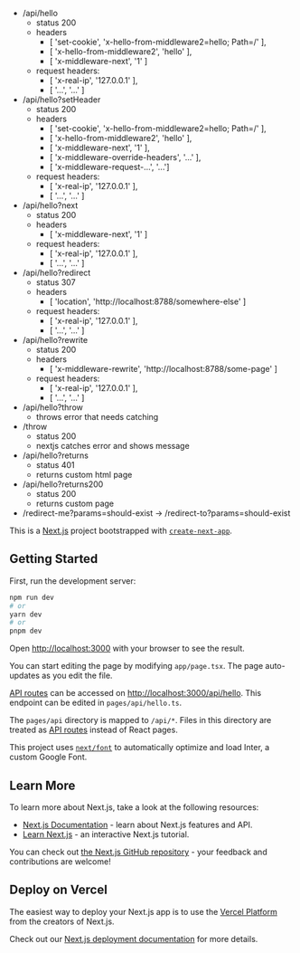 - /api/hello
  - status 200
  - headers
    - [ 'set-cookie', 'x-hello-from-middleware2=hello; Path=/' ],
    - [ 'x-hello-from-middleware2', 'hello' ],
    - [ 'x-middleware-next', '1' ]
  - request headers:
    - [ 'x-real-ip', '127.0.0.1' ],
    - [ '...', '...' ]
- /api/hello?setHeader
  - status 200
  - headers
    - [ 'set-cookie', 'x-hello-from-middleware2=hello; Path=/' ],
    - [ 'x-hello-from-middleware2', 'hello' ],
    - [ 'x-middleware-next', '1' ],
    - [ 'x-middleware-override-headers', '...' ],
    - [ 'x-middleware-request-...', '...']
  - request headers:
    - [ 'x-real-ip', '127.0.0.1' ],
    - [ '...', '...' ]
- /api/hello?next
  - status 200
  - headers
    - [ 'x-middleware-next', '1' ]
  - request headers:
    - [ 'x-real-ip', '127.0.0.1' ],
    - [ '...', '...' ]
- /api/hello?redirect
  - status 307
  - headers
    - [ 'location', 'http://localhost:8788/somewhere-else' ]
  - request headers:
    - [ 'x-real-ip', '127.0.0.1' ],
    - [ '...', '...' ]
- /api/hello?rewrite
  - status 200
  - headers
    - [ 'x-middleware-rewrite', 'http://localhost:8788/some-page' ]
  - request headers:
    - [ 'x-real-ip', '127.0.0.1' ],
    - [ '...', '...' ]
- /api/hello?throw
  - throws error that needs catching
- /throw
  - status 200
  - nextjs catches error and shows message
- /api/hello?returns
  - status 401
  - returns custom html page
- /api/hello?returns200
  - status 200
  - returns custom page
- /redirect-me?params=should-exist -> /redirect-to?params=should-exist

This is a [Next.js](https://nextjs.org/) project bootstrapped with [`create-next-app`](https://github.com/vercel/next.js/tree/canary/packages/create-next-app).

## Getting Started

First, run the development server:

```bash
npm run dev
# or
yarn dev
# or
pnpm dev
```

Open [http://localhost:3000](http://localhost:3000) with your browser to see the result.

You can start editing the page by modifying `app/page.tsx`. The page auto-updates as you edit the file.

[API routes](https://nextjs.org/docs/api-routes/introduction) can be accessed on [http://localhost:3000/api/hello](http://localhost:3000/api/hello). This endpoint can be edited in `pages/api/hello.ts`.

The `pages/api` directory is mapped to `/api/*`. Files in this directory are treated as [API routes](https://nextjs.org/docs/api-routes/introduction) instead of React pages.

This project uses [`next/font`](https://nextjs.org/docs/basic-features/font-optimization) to automatically optimize and load Inter, a custom Google Font.

## Learn More

To learn more about Next.js, take a look at the following resources:

- [Next.js Documentation](https://nextjs.org/docs) - learn about Next.js features and API.
- [Learn Next.js](https://nextjs.org/learn) - an interactive Next.js tutorial.

You can check out [the Next.js GitHub repository](https://github.com/vercel/next.js/) - your feedback and contributions are welcome!

## Deploy on Vercel

The easiest way to deploy your Next.js app is to use the [Vercel Platform](https://vercel.com/new?utm_medium=default-template&filter=next.js&utm_source=create-next-app&utm_campaign=create-next-app-readme) from the creators of Next.js.

Check out our [Next.js deployment documentation](https://nextjs.org/docs/deployment) for more details.
